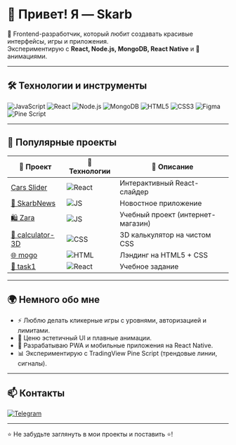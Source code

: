 # 👋 Привет! Я — Skarb  

🚀 Frontend-разработчик, который любит создавать красивые интерфейсы, игры и приложения.  
Экспериментирую с **React, Node.js, MongoDB, React Native** и 🎨 анимациями.  

---

## 🛠️ Технологии и инструменты

![JavaScript](https://img.shields.io/badge/-JavaScript-000?&logo=javascript&logoColor=F7DF1E)
![React](https://img.shields.io/badge/-React-000?&logo=react&logoColor=61DAFB)
![Node.js](https://img.shields.io/badge/-Node.js-000?&logo=node.js&logoColor=339933)
![MongoDB](https://img.shields.io/badge/-MongoDB-000?&logo=mongodb&logoColor=47A248)
![HTML5](https://img.shields.io/badge/-HTML5-000?&logo=html5&logoColor=E34F26)
![CSS3](https://img.shields.io/badge/-CSS3-000?&logo=css3&logoColor=1572B6)
![Figma](https://img.shields.io/badge/-Figma-000?&logo=figma&logoColor=F24E1E)
![Pine Script](https://img.shields.io/badge/-Pine%20Script-000?&logo=tradingview&logoColor=blue)

---

## 📌 Популярные проекты

| 🚀 Проект | 🔧 Технологии | 📖 Описание |
|-----------|---------------|-------------|
| [Cars Slider](https://github.com/skarb-by/CarsSlider) | ![React](https://img.shields.io/badge/-React-000?&logo=react&logoColor=61DAFB) | Интерактивный React-слайдер |
| [📰 SkarbNews](https://github.com/skarb-by/SkarbNews) | ![JS](https://img.shields.io/badge/-JS-000?&logo=javascript) | Новостное приложение |
| [🛍️ Zara](https://github.com/skarb-by/Zara) | ![JS](https://img.shields.io/badge/-JS-000?&logo=javascript) | Учебный проект (интернет-магазин) |
| [🧮 calculator-3D](https://github.com/skarb-by/calculator-3D) | ![CSS](https://img.shields.io/badge/-CSS-000?&logo=css3) | 3D калькулятор на чистом CSS |
| [🌐 mogo](https://github.com/skarb-by/mogo) | ![HTML](https://img.shields.io/badge/-HTML-000?&logo=html5) | Лэндинг на HTML5 + CSS |
| [📝 task1](https://github.com/skarb-by/task1) | ![React](https://img.shields.io/badge/-React-000?&logo=react&logoColor=61DAFB) | Учебное задание |

---

## 🌍 Немного обо мне

- ⚡ Люблю делать кликерные игры с уровнями, авторизацией и лимитами.  
- 🎨 Ценю эстетичный UI и плавные анимации.  
- 📱 Разрабатываю PWA и мобильные приложения на React Native.  
- 📊 Экспериментирую с TradingView Pine Script (трендовые линии, сигналы).  

---

## 📫 Контакты
[![Telegram](https://img.shields.io/badge/-Telegram-000?&logo=telegram&logoColor=26A5E4)](https://t.me/robin_hood_8)  


---
⭐️ Не забудьте заглянуть в мои проекты и поставить ⭐!
